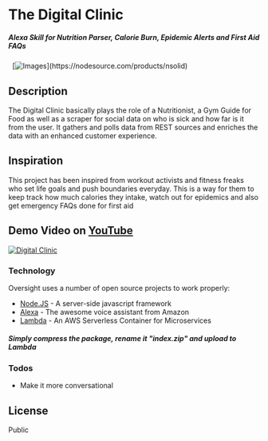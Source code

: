 # The Digital Clinic
##### Alexa Skill for Nutrition Parser, Calorie Burn, Epidemic Alerts and First Aid FAQs
&nbsp;
[![Images](https://cdn-images-1.medium.com/max/1047/0*qYQNdiExw7HnhpGs.)](https://nodesource.com/products/nsolid)     
## Description
The Digital Clinic basically plays the role of a Nutritionist, a Gym Guide for Food as well as a scraper for social data on who is sick and how far is it from the user. It gathers and polls data from REST sources and enriches the data with an enhanced customer experience.

## Inspiration
This project has been inspired from workout activists and fitness freaks who set life goals and push boundaries everyday. This is a way for them to keep track how much calories they intake, watch out for epidemics and also get emergency FAQs done for first aid

## Demo Video on [YouTube](https://youtu.be/4_6we8Om24w)
[![Digital Clinic](https://icdn2.digitaltrends.com/image/amazon-alexa-bad-for-son-bookshelf.jpg)](https://www.youtube.com/watch?v=19RXpg65CbA "Digital Clinic")

### Technology

Oversight uses a number of open source projects to work properly:

* [Node.JS] - A server-side javascript framework
* [Alexa] - The awesome voice assistant from Amazon
* [Lambda] - An AWS Serverless Container for Microservices

##### Simply compress the package, rename it "index.zip" and upload to Lambda

### Todos

 - Make it more conversational

License
----

Public


   [Node.JS]: <https://nodejs.org/en/>
   [Alexa]: <https://developer.amazon.com/alexa>
   [Lambda]: <https://aws.amazon.com/lambda/>

  
